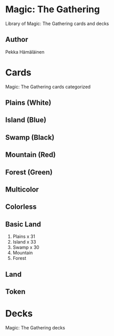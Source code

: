 # Magic: The Gathering

Library of Magic: The Gathering cards and decks


## Author

Pekka Hämäläinen


# Cards

Magic: The Gathering cards categorized


## Plains (White)


## Island (Blue)


## Swamp (Black)


## Mountain (Red)


## Forest (Green)


## Multicolor


## Colorless


## Basic Land

1. Plains x 31
2. Island x 33
3. Swamp x 30
4. Mountain
5. Forest


## Land


## Token


# Decks

Magic: The Gathering decks
